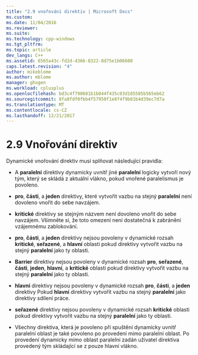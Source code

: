 ```yaml
---
title: "2.9 vnořování direktiv | Microsoft Docs"
ms.custom: 
ms.date: 11/04/2016
ms.reviewer: 
ms.suite: 
ms.technology: cpp-windows
ms.tgt_pltfrm: 
ms.topic: article
dev_langs: C++
ms.assetid: 6565a43c-fd2d-4366-8322-8d75e1b06600
caps.latest.revision: "4"
author: mikeblome
ms.author: mblome
manager: ghogen
ms.workload: cplusplus
ms.openlocfilehash: bd3c4f790681b1b044f435c03d185585b565eb62
ms.sourcegitcommit: 8fa8fdf0fbb4f57950f1e8f4f9b81b4d39ec7d7a
ms.translationtype: MT
ms.contentlocale: cs-CZ
ms.lasthandoff: 12/21/2017
---
```

# <a name="29-directive-nesting"></a>2.9 Vnořování direktiv
Dynamické vnořování direktiv musí splňovat následující pravidla:  
  
-   A **paralelní** direktivy dynamicky uvnitř jiné **paralelní** logicky vytvoří nový tým, který se skládá z aktuální vlákno, pokud vnořené paralelismus je povoleno.  
  
-   **pro**, **části**, a **jeden** direktivy, které vytvořit vazbu na stejný **paralelní** není dovoleno vnořit do sebe navzájem.  
  
-   **kritické** direktivy se stejným názvem není dovoleno vnořit do sebe navzájem. Všimněte si, že toto omezení není dostatečná k zabránění vzájemnému zablokování.  
  
-   **pro**, **části**, a **jeden** direktivy nejsou povoleny v dynamické rozsah **kritické**, **seřazené**, a **hlavní** oblasti pokud direktivy vytvořit vazbu na stejný **paralelní** jako ty oblasti.  
  
-   **Barrier** direktivy nejsou povoleny v dynamické rozsah **pro**, **seřazené**, **části**, **jeden**, **hlavní**, a **kritické** oblasti pokud direktivy vytvořit vazbu na stejný **paralelní** jako ty oblasti.  
  
-   **hlavní** direktivy nejsou povoleny v dynamické rozsah **pro**, **části**, a **jeden** direktivy Pokud **hlavní** direktivy vytvořit vazbu na stejný **paralelní** jako direktivy sdílení práce.  
  
-   **seřazené** direktivy nejsou povoleny v dynamické rozsah **kritické** oblasti pokud direktivy vytvořit vazbu na stejný **paralelní** jako ty oblasti.  
  
-   Všechny direktiva, která je povoleno při spuštění dynamicky uvnitř paralelní oblast je také povoleno po provedení mimo paralelní oblast. Po provedení dynamicky mimo oblast paralelní zadán uživatel direktiva provedený tým skládající se z pouze hlavní vlákno.